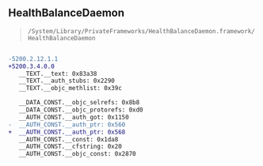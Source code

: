 ## HealthBalanceDaemon

> `/System/Library/PrivateFrameworks/HealthBalanceDaemon.framework/HealthBalanceDaemon`

```diff

-5200.2.12.1.1
+5200.3.4.0.0
   __TEXT.__text: 0x83a38
   __TEXT.__auth_stubs: 0x2290
   __TEXT.__objc_methlist: 0x39c

   __DATA_CONST.__objc_selrefs: 0x8b8
   __DATA_CONST.__objc_protorefs: 0xd0
   __AUTH_CONST.__auth_got: 0x1150
-  __AUTH_CONST.__auth_ptr: 0x560
+  __AUTH_CONST.__auth_ptr: 0x568
   __AUTH_CONST.__const: 0x1da8
   __AUTH_CONST.__cfstring: 0x20
   __AUTH_CONST.__objc_const: 0x2870

```
